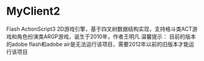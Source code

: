 # MyClient2
Flash ActionScript3 2D游戏引擎，基于四叉树数据结构实现，支持格斗类ACT游戏和角色扮演类ARGP游戏，诞生于2010年，作者王明凡
温馨提示：
目前的版本的adobe flash和adobe air是无法运行该项目，需要2012年以前的旧版本才能运行该项目


